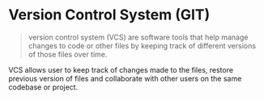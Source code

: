 # Version Control System (GIT)

> version control system (VCS) are software tools that help manage changes to code or other files by keeping track of different versions of those files over time.

VCS allows user to keep track of changes made to the files, restore previous version of files and collaborate with other users on the same codebase or project.
